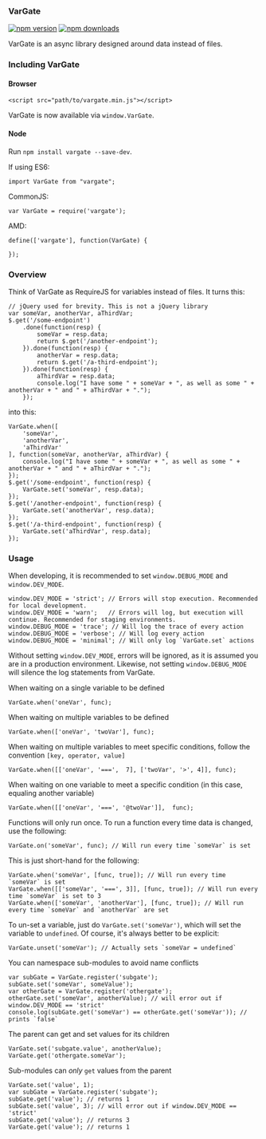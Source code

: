 ### VarGate
[![npm version](https://img.shields.io/npm/v/vargate.svg?style=flat-square)](https://www.npmjs.com/package/vargate) [![npm downloads](https://img.shields.io/npm/dm/vargate.svg?style=flat-square)](https://www.npmjs.com/package/vargate)

VarGate is an async library designed around data instead of files.

### Including VarGate

#### Browser

    <script src="path/to/vargate.min.js"></script>

VarGate is now available via `window.VarGate`.

#### Node

Run `npm install vargate --save-dev`.

If using ES6:

    import VarGate from "vargate";

CommonJS:

    var VarGate = require('vargate');

AMD:

    define(['vargate'], function(VarGate) {

    });

### Overview

Think of VarGate as RequireJS for variables instead of files. It turns this:

    // jQuery used for brevity. This is not a jQuery library
    var someVar, anotherVar, aThirdVar;
    $.get('/some-endpoint')
        .done(function(resp) {
            someVar = resp.data;
            return $.get('/another-endpoint');
        }).done(function(resp) {
            anotherVar = resp.data;
            return $.get('/a-third-endpoint');
        }).done(function(resp) {
            aThirdVar = resp.data;
            console.log("I have some " + someVar + ", as well as some " + anotherVar + " and " + aThirdVar + ".");
        });

into this:

    VarGate.when([
        'someVar',
        'anotherVar',
        'aThirdVar'
    ], function(someVar, anotherVar, aThirdVar) {
        console.log("I have some " + someVar + ", as well as some " + anotherVar + " and " + aThirdVar + ".");
    });
    $.get('/some-endpoint', function(resp) {
        VarGate.set('someVar', resp.data);
    });
    $.get('/another-endpoint', function(resp) {
        VarGate.set('anotherVar', resp.data);
    });
    $.get('/a-third-endpoint', function(resp) {
        VarGate.set('aThirdVar', resp.data);
    });

### Usage

When developing, it is recommended to set `window.DEBUG_MODE` and `window.DEV_MODE`.

    window.DEV_MODE = 'strict'; // Errors will stop execution. Recommended for local development.
    window.DEV_MODE = 'warn';   // Errors will log, but execution will continue. Recommended for staging environments.
    window.DEBUG_MODE = 'trace'; // Will log the trace of every action
    window.DEBUG_MODE = 'verbose'; // Will log every action
    window.DEBUG_MODE = 'minimal'; // Will only log `VarGate.set` actions

Without setting `window.DEV_MODE`, errors will be ignored, as it is assumed you are in a production environment.
Likewise, not setting `window.DEBUG_MODE` will silence the log statements from VarGate.

When waiting on a single variable to be defined

    VarGate.when('oneVar', func);

When waiting on multiple variables to be defined

    VarGate.when(['oneVar', 'twoVar'], func);

When waiting on multiple variables to meet specific conditions, follow the convention `[key, operator, value]`

    VarGate.when([['oneVar', '===',  7], ['twoVar', '>', 4]], func);

When waiting on one variable to meet a specific condition (in this case, equaling another variable)

    VarGate.when([['oneVar', '===', '@twoVar']],  func);

Functions will only run once. To run a function every time data is changed, use the following:

    VarGate.on('someVar', func); // Will run every time `someVar` is set

This is just short-hand for the following:

    VarGate.when('someVar', [func, true]); // Will run every time `someVar` is set
    VarGate.when([['someVar', '===', 3]], [func, true]); // Will run every time `someVar` is set to 3
    VarGate.when(['someVar', 'anotherVar'], [func, true]); // Will run every time `someVar` and `anotherVar` are set

To un-set a variable, just do `VarGate.set('someVar')`, which will set the variable to `undefined`. Of course, it's always better to be explicit:

    VarGate.unset('someVar'); // Actually sets `someVar = undefined`


You can namespace sub-modules to avoid name conflicts

    var subGate = VarGate.register('subgate');
    subGate.set('someVar', someValue');
    var otherGate = VarGate.register('othergate');
    otherGate.set('someVar', anotherValue); // will error out if window.DEV_MODE == 'strict'
    console.log(subGate.get('someVar') == otherGate.get('someVar')); // prints `false`

The parent can get and set values for its children

    VarGate.set('subgate.value', anotherValue);
    VarGate.get('othergate.someVar');

Sub-modules can _only_ `get` values from the parent

    VarGate.set('value', 1);
    var subGate = VarGate.register('subgate');
    subGate.get('value'); // returns 1
    subGate.set('value', 3); // will error out if window.DEV_MODE == 'strict'
    subGate.get('value'); // returns 3
    VarGate.get('value'); // returns 1
